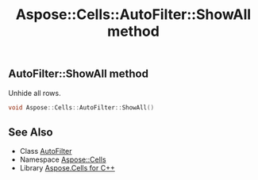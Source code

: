 ﻿---
title: Aspose::Cells::AutoFilter::ShowAll method
linktitle: ShowAll
second_title: Aspose.Cells for C++ API Reference
description: 'Aspose::Cells::AutoFilter::ShowAll method. Unhide all rows in C++.'
type: docs
weight: 2200
url: /cpp/aspose.cells/autofilter/showall/
---
## AutoFilter::ShowAll method


Unhide all rows.

```cpp
void Aspose::Cells::AutoFilter::ShowAll()
```

## See Also

* Class [AutoFilter](../)
* Namespace [Aspose::Cells](../../)
* Library [Aspose.Cells for C++](../../../)
